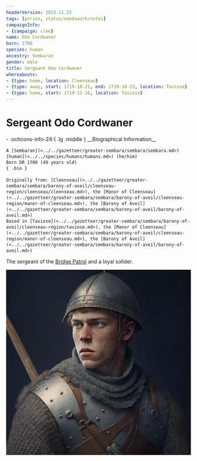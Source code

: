 ```yaml
---
headerVersion: 2023.11.25
tags: [person, status/needswork/notes]
campaignInfo:
- {campaign: clee}
name: Odo Cordwaner
born: 1700
species: human
ancestry: Sembaran
gender: male
title: Sergeant Odo Cordwaner
whereabouts:
- {type: home, location: Cleenseau}
- {type: away, start: 1719-10-21, end: 1719-10-23, location: Taviose}
- {type: home, start: 1719-11-16, location: Taviose}
---
```

# Sergeant Odo Cordwaner
<div class="grid cards ext-narrow-margin ext-one-column" markdown>
- :octicons-info-24:{ .lg .middle } __Biographical Information__

    A [Sembaran](<../../gazetteer/greater-sembara/sembara/sembara.md>) [human](<../../species/humans/humans.md>) (he/him)  
    Born DR 1700 (49 years old)  
    { .bio }

    Originally from: [Cleenseau](<../../gazetteer/greater-sembara/sembara/barony-of-aveil/cleenseau-region/cleenseau/cleenseau.md>), the [Manor of Cleenseau](<../../gazetteer/greater-sembara/sembara/barony-of-aveil/cleenseau-region/manor-of-cleenseau.md>), the [Barony of Aveil](<../../gazetteer/greater-sembara/sembara/barony-of-aveil/barony-of-aveil.md>)
    Based in [Taviose](<../../gazetteer/greater-sembara/sembara/barony-of-aveil/cleenseau-region/taviose.md>), the [Manor of Cleenseau](<../../gazetteer/greater-sembara/sembara/barony-of-aveil/cleenseau-region/manor-of-cleenseau.md>), the [Barony of Aveil](<../../gazetteer/greater-sembara/sembara/barony-of-aveil/barony-of-aveil.md>)
</div>


The sergeant of the [Bridge Patrol](<../../groups/sembaran-army/army-garrison-of-cleenseau.md>) and a loyal solider. 



![Odo Cordwaner](../../assets/odo-cordwaner.png)